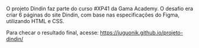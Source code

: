 O projeto Dindin faz parte do curso #XP41 da Gama Academy.
O desafio era criar 6 páginas do site Dindin, com base nas especificações do Figma, utilizando HTML e CSS.

Para checar o resultado final, acesse:
https://juguonik.github.io/projeto-dindin/
